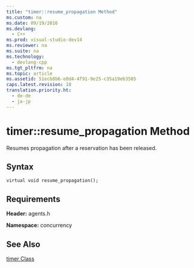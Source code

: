 ```yaml
---
title: "timer::resume_propagation Method"
ms.custom: na
ms.date: 09/19/2016
ms.devlang: 
  - C++
ms.prod: visual-studio-dev14
ms.reviewer: na
ms.suite: na
ms.technology: 
  - devlang-cpp
ms.tgt_pltfrm: na
ms.topic: article
ms.assetid: 51ecb8b6-e0d4-4f91-9e25-c35a19eb3505
caps.latest.revision: 18
translation.priority.ht: 
  - de-de
  - ja-jp
---
```

# timer::resume_propagation Method
Resumes propagation after a reservation has been released.  
  
## Syntax  
  
```  
virtual void resume_propagation();  
```  
  
## Requirements  
 **Header:** agents.h  
  
 **Namespace:** concurrency  
  
## See Also  
 [timer Class](../vs140/timer-Class.md)